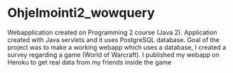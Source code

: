 # Ohjelmointi2_wowquery

Webapplication created on Programming 2 course (Java 2). Application created with Java servlets and it uses PostgreSQL database.
Goal of the project was to make a working webapp which uses a database, I created a survey regarding a game (World of Warcraft).
I published my webapp on Heroku to get real data from my friends inside the game
